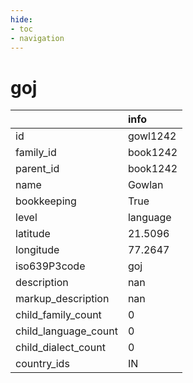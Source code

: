 ```yaml
---
hide:
- toc
- navigation
---
```

# goj
|                      | info     |
|:---------------------|:---------|
| id                   | gowl1242 |
| family_id            | book1242 |
| parent_id            | book1242 |
| name                 | Gowlan   |
| bookkeeping          | True     |
| level                | language |
| latitude             | 21.5096  |
| longitude            | 77.2647  |
| iso639P3code         | goj      |
| description          | nan      |
| markup_description   | nan      |
| child_family_count   | 0        |
| child_language_count | 0        |
| child_dialect_count  | 0        |
| country_ids          | IN       |
